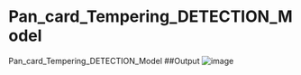 # Pan_card_Tempering_DETECTION_Model
Pan_card_Tempering_DETECTION_Model
##Output
![image](https://github.com/madhujha9771/Pan_card_Tempering_DETECTION_Model/assets/86901904/7cf20c25-2465-43eb-a2c3-ec1bc351243d)
